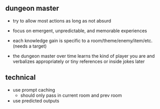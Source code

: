 ## dungeon master

- try to allow most actions as long as not absurd
- focus on emergent, unpredictable, and memorable experiences

- each knowledge gain is specific to a room/theme/enemy/item/etc. (needs a target)

- the dungeon master over time learns the kind of player you are and verbalizes appropriately or tiny references or inside jokes later

## technical

- use prompt caching
  - should only pass in current room and prev room
- use predicted outputs

